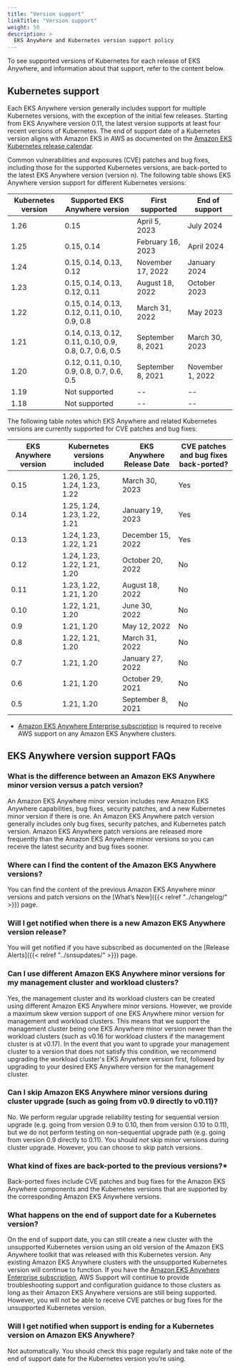 ```yaml
---
title: "Version support"
linkTitle: "Version support"
weight: 50
description: >
  EKS Anywhere and Kubernetes version support policy
---
```


To see supported versions of Kubernetes for each release of EKS Anywhere, and information about that support, refer to the content below.


## Kubernetes support

Each EKS Anywhere version generally includes support for multiple Kubernetes versions, with the exception of the initial few releases.
Starting from EKS Anywhere version 0.11, the latest version supports at least four recent versions of Kubernetes.
The end of support date of a Kubernetes version aligns with Amazon EKS in AWS as documented on the [Amazon EKS Kubernetes release calendar](https://docs.aws.amazon.com/eks/latest/userguide/kubernetes-versions.html#kubernetes-release-calendar). 

Common vulnerabilities and exposures (CVE) patches and bug fixes, including those for the supported Kubernetes versions, are back-ported to the latest EKS Anywhere version (version n).
The following table shows EKS Anywhere version support for different Kubernetes versions:

| Kubernetes version | Supported EKS Anywhere version | First supported    | End of support   |
|--------------------|---------------|--------------------|------------------|
| 1.26               | 0.15 | April 5, 2023	     | July 2024        | 
| 1.25               | 0.15, 0.14 | February 16, 2023	 | April 2024       | 
| 1.24               | 0.15, 0.14, 0.13, 0.12 | November 17, 2022	 | January 2024     | 
| 1.23               | 0.15, 0.14, 0.13, 0.12, 0.11 | August 18, 2022	   | October 2023     | 
| 1.22               | 0.15, 0.14, 0.13, 0.12, 0.11, 0.10, 0.9, 0.8 | March 31, 2022     | May 2023         | 
| 1.21               | 0.14, 0.13, 0.12, 0.11, 0.10, 0.9, 0.8, 0.7, 0.6, 0.5 | September 8, 2021  | March 30, 2023   | 
| 1.20               | 0.12, 0.11, 0.10, 0.9, 0.8, 0.7, 0.6, 0.5 | September 8, 2021  | November 1, 2022 | 
| 1.19               | Not supported | --                 | --               | 
| 1.18               | Not supported | --                 | --               | 

The following table notes which EKS Anywhere and related Kubernetes versions are currently supported for CVE patches and bug fixes:

| EKS Anywhere version      | Kubernetes versions included | EKS Anywhere Release Date | CVE patches and bug fixes back-ported? |
|------------|------------------------------|---------------------------------|-------------------------|
| 0.15 | 1.26, 1.25, 1.24, 1.23, 1.22 | March 30, 2023 | Yes |
| 0.14 | 1.25, 1.24, 1.23, 1.22, 1.21 | January 19, 2023 | Yes |
| 0.13 | 1.24, 1.23, 1.22, 1.21       | December 15, 2022 | Yes |
| 0.12 | 1.24, 1.23, 1.22, 1.21, 1.20 | October 20, 2022 | No |
| 0.11 | 1.23, 1.22, 1.21, 1.20       | August 18, 2022 | No | 
| 0.10 | 1.22, 1.21, 1.20             | June 30, 2022 | No | 
| 0.9 | 1.21, 1.20                   | May 12, 2022 | No | 
| 0.8 | 1.22, 1.21, 1.20             | March 31, 2022 | No | 
| 0.7 | 1.21, 1.20                   | January 27, 2022 | No | 
| 0.6 | 1.21, 1.20                   | October 29, 2021 | No | 
| 0.5 | 1.21, 1.20                   | September 8, 2021 | No | 

* [Amazon EKS Anywhere Enterprise subscription](https://aws.amazon.com/eks/eks-anywhere/pricing/) is required to receive AWS support on any Amazon EKS Anywhere clusters.

## EKS Anywhere version support FAQs

### What is the difference between an Amazon EKS Anywhere minor version versus a patch version?

An Amazon EKS Anywhere minor version includes new Amazon EKS Anywhere capabilities, bug fixes, security patches, and a new Kubernetes minor version if there is one. An Amazon EKS Anywhere patch version generally includes only bug fixes, security patches, and Kubernetes patch version. Amazon EKS Anywhere patch versions are released more frequently than the Amazon EKS Anywhere minor versions so you can receive the latest security and bug fixes sooner. 

### Where can I find the content of the Amazon EKS Anywhere versions?

You can find the content of the previous Amazon EKS Anywhere minor versions and patch versions on the [What’s New]({{< relref "../changelog/" >}}) page.

### Will I get notified when there is a new Amazon EKS Anywhere version release?
You will get notified if you have subscribed as documented on the [Release Alerts]({{< relref "../snsupdates/" >}}) page.

### Can I use different Amazon EKS Anywhere minor versions for my management cluster and workload clusters?

Yes, the management cluster and its workload clusters can be created using different Amazon EKS Anywhere minor versions.
However, we provide a maximum skew version support of one EKS Anywhere minor version for management and workload clusters.
This means that we support the management cluster being one EKS Anywhere minor version newer than the workload clusters (such as v0.16 for workload clusters if the management cluster is at v0.17).
In the event that you want to upgrade your management cluster to a version that does not satisfy this condition, we recommend upgrading the workload cluster's EKS Anywhere version first, followed by upgrading to your desired EKS Anywhere version for the management cluster.

### Can I skip Amazon EKS Anywhere minor versions during cluster upgrade (such as going from v0.9 directly to v0.11)?

No. We perform regular upgrade reliability testing for sequential version upgrade (e.g. going from version 0.9 to 0.10, then from version 0.10 to 0.11), but we do not perform testing on non-sequential upgrade path (e.g. going from version 0.9 directly to 0.11). You should _not_ skip minor versions during cluster upgrade. However, you can choose to skip patch versions.

### What kind of fixes are back-ported to the previous versions?*
Back-ported fixes include CVE patches and bug fixes for the Amazon EKS Anywhere components and the Kubernetes versions that are supported by the corresponding Amazon EKS Anywhere versions. 

### What happens on the end of support date for a Kubernetes version?
On the end of support date, you can still create a new cluster with the unsupported Kubernetes version using an old version of the Amazon EKS Anywhere toolkit that was released with this Kubernetes version. Any existing Amazon EKS Anywhere clusters with the unsupported Kubernetes version will continue to function. If you have the [Amazon EKS Anywhere Enterprise subscription](https://aws.amazon.com/eks/eks-anywhere/pricing/), AWS Support will continue to provide troubleshooting support and configuration guidance to those clusters as long as their Amazon EKS Anywhere versions are still being supported. However, you will not be able to receive CVE patches or bug fixes for the unsupported Kubernetes version.

### Will I get notified when support is ending for a Kubernetes version on Amazon EKS Anywhere?
Not automatically. You should check this page regularly and take note of the end of support date for the Kubernetes version you’re using.

